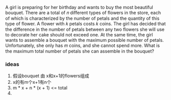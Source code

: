 A girl is preparing for her birthday and wants to buy the most beautiful bouquet. There are a total of 𝑛
 different types of flowers in the store, each of which is characterized by the number of petals and the quantity of this type of flower. A flower with 𝑘
 petals costs 𝑘
 coins. The girl has decided that the difference in the number of petals between any two flowers she will use to decorate her cake should not exceed one. At the same time, the girl wants to assemble a bouquet with the maximum possible number of petals. Unfortunately, she only has 𝑚
 coins, and she cannot spend more. What is the maximum total number of petals she can assemble in the bouquet?


 ### ideas
 1. 假设bouquet 由 x和x+1的flowers组成
 2. x的有m个x+1有n个
 3. m * x + n * (x + 1) <= total
 4. 